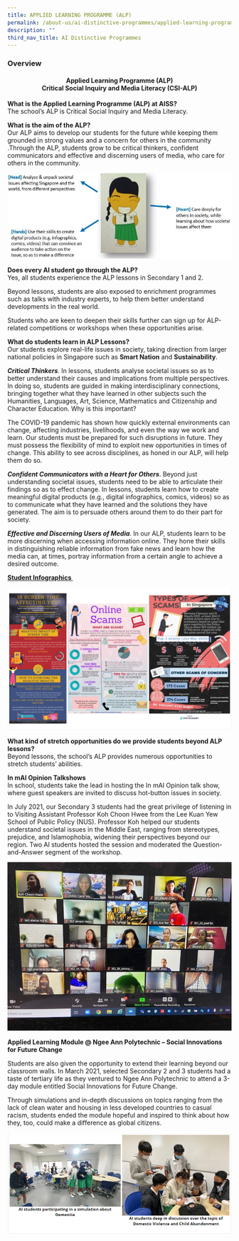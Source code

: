 ```yaml
---
title: APPLIED LEARNING PROGRAMME (ALP)
permalink: /about-us/ai-distinctive-programmes/applied-learning-programme-alp
description: ""
third_nav_title: AI Distinctive Programmes
---
```

<h3>Overview</h3>
<h4 style="text-align: center;"><strong>Applied Learning Programme (ALP)</strong><br><strong>Critical Social Inquiry and Media Literacy (CSI-ALP)</strong></h4>
<p style="text-align: left;"><strong>What is the Applied Learning Programme (ALP) at AISS?<br /></strong>The school&rsquo;s ALP is Critical Social Inquiry and Media Literacy.&nbsp;</h4>
<p><strong>What is the aim of the ALP?<br /></strong>Our ALP aims to develop our students for the future while keeping them grounded in strong values and a concern for others in the community .Through the ALP, students grow to be critical thinkers, confident communicators and effective and discerning users of media, who care for others in the community.</p>
<img src="/images/alp1.jpg">
<p><strong>Does every AI student go through the ALP?<br /></strong>Yes, all students experience the ALP lessons in Secondary 1 and 2.</p>
<p>Beyond lessons, students are also exposed to enrichment programmes such as talks with industry experts, to help them better understand developments in the real world.</p>
<p>Students who are keen to deepen their skills further can sign up for ALP-related competitions or workshops when these opportunities arise.&nbsp;</p>
<p><strong>What do students learn in ALP Lessons?&nbsp;<br /></strong>Our students explore real-life issues in society, taking direction from larger national policies in Singapore such as&nbsp;<strong>Smart Nation</strong>&nbsp;and&nbsp;<strong>Sustainability</strong>.</p>
<p><strong><em>Critical Thinkers</em></strong>. In lessons, students analyse societal issues so as to better understand their causes and implications from multiple perspectives. In doing so, students are guided in making interdisciplinary connections, bringing together what they have learned in other subjects such the Humanities, Languages, Art, Science, Mathematics and Citizenship and Character Education. Why is this important?</p>
<p>The COVID-19 pandemic has shown how quickly external environments can change, affecting industries, livelihoods, and even the way we work and learn. Our students must be prepared for such disruptions in future. They must possess the flexibility of mind to exploit new opportunities in times of change. This ability to see across disciplines, as honed in our ALP, will help them do so.</p>
<p><strong><em>Confident Communicators with a Heart for Others</em></strong>. Beyond just understanding societal issues, students need to be able to articulate their findings so as to effect change. In lessons, students learn how to create meaningful digital products (e.g., digital infographics, comics, videos) so as to communicate what they have learned and the solutions they have generated. The aim is to persuade others around them to do their part for society.</p>
<p><strong><em>Effective and Discerning Users of Media</em></strong>. In our ALP, students learn to be more discerning when accessing information online. They hone their skills in distinguishing reliable information from fake news and learn how the media can, at times, portray information from a certain angle to achieve a desired outcome.</p>
<p><strong><u>Student Infographics&nbsp;</u></strong></p>
<img src="/images/alp2.png">
<p><strong>What kind of stretch opportunities do we provide students beyond ALP lessons?&nbsp;<br /></strong>Beyond lessons, the school&rsquo;s ALP provides numerous opportunities to stretch students&rsquo; abilities.</p>
<p><strong>In mAI Opinion Talkshows<br /></strong>In school, students take the lead in hosting the In mAI Opinion talk show, where guest speakers are invited to discuss hot-button issues in society.</p>
<p>In July 2021, our Secondary 3 students had the great privilege of listening in to Visiting Assistant Professor Koh Choon Hwee from the Lee Kuan Yew School of Public Policy (NUS). Professor Koh helped our students understand societal issues in the Middle East, ranging from stereotypes, prejudice, and Islamophobia, widening their perspectives beyond our region. Two AI students hosted the session and moderated the Question-and-Answer segment of the workshop.&nbsp;</p>
<img src="/images/alp3.jpg">
<p><strong>Applied Learning Module @ Ngee Ann Polytechnic &ndash; Social Innovations for Future Change</strong></p>
<p>Students are also given the opportunity to extend their learning beyond our classroom walls. In March 2021, selected Secondary 2 and 3 students had a taste of tertiary life as they ventured to Ngee Ann Polytechnic to attend a 3-day module entitled Social Innovations for Future Change.</p>
<p>Through simulations and in-depth discussions on topics ranging from the lack of clean water and housing in less developed countries to casual racism, students ended the module hopeful and inspired to think about how they, too, could make a difference as global citizens.&nbsp;</p>
<img src="/images/alp4.png">